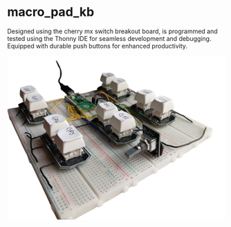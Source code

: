 # macro_pad_kb
Designed using the cherry mx switch breakout board, is programmed and tested using the Thonny IDE for seamless development and debugging. Equipped with durable push buttons for enhanced productivity.

![Macro Pad Keyboard](macro_pad_kb.png)